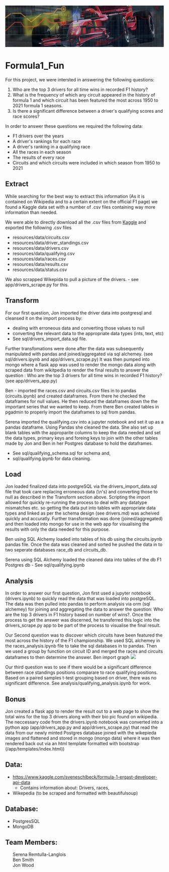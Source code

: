 ![](images/hdr.jpg)

# Formula1_Fun
For this project, we were intersted in answering the following questions:

1) Who are the top 3 drivers for all time wins in recorded F1 history?
2) What is the frequency of which any circuit appeared in the history of formula 1 and which circuit has been featured the most across 1950 to 2021 formula 1 seasons.
3) Is there a significant difference between a driver's qualifying scores and race scores?

In order to answer these questions we required the following data:
- F1 drivers over the years
- A driver's rankings for each race
- A driver's ranking in a qualifying race
- All the races in each season
- The results of every race
- Circuits and which circuits were included in which season from 1950 to 2021


## Extract
While searching for the best way to extract this information (As it is contained on Wikipedia and to a certain extent on the official F1 page) we found a Kaggle data set with a number of .csv files containing way more information than needed.

We were able to directly download all the .csv files from [Kaggle](https://www.kaggle.com/sveneschlbeck/formula-1-ergast-developer-api-data(hyperlink)) and exported the following .csv files
- resources/data/circuits.csv
- resources/data/driver_standings.csv
- resources/data/drivers.csv
- resources/data/qualifying.csv
- resources/data/races.csv
- resources/data/results.csv
- resources/data/status.csv

We also scrapped Wikepida to pull a picture of the drivers. - see app/drivers_scrape.py for this.


## Transform
For our first question, Jon imported the driver data into postgresql and cleansed it on the import process by:
 - dealing with erroneous data and converting those values to null
 - converting the relevant data to the appropriate data types (ints, text, etc)
 - See sql/drivers_import_data.sql file.

 Further transfomations were done after the data was subsequently manipulated with pandas and joined/aggregated via sql alchemey. (see sql/drivers.ipynb and app/drivers_scrape.py)  It was then pumped into mongo where a flask app was used to render the mongo data along with scraped data from wikitpedia to
 render the final results to answer the question : Who are the top 3 drivers for all time wins in recorded F1 history? (see app/drivers_app.py)

Ben - imported the races.csv and circuits.csv files in to pandas (circuits.ipynb) and created dataframes. From there he checked the dataframes for null values. He then reduced the dataframes down the the important series that we wanted to keep. From there Ben created tables in pgadmin to properly import the dataframes to sql from pandas.

Serena imported the qualifying.csv into a jupyter notebook and set it up as a pandas dataframe. Using Pandas she cleaned the data. She also set up blank tables with the approparite columns to keep the data needed and set the data types, primary keys and foreing keys to join with the other tables made by Jon and Ben in her Postgres database to hold the dataframes.
- See sql/qualifying_schema.sql for schema and,
- sql/qualifying.ipynb for data cleaning.

## Load
Jon loaded finalized data into postgreSQL via the drivers_import_data.sql file that took care replacing erroneous data (\n's) and converting those to null as described in the Transform section above. Scripting the import allowed for quickly re-running the process to deal with any datatype mismatches etc. so getting the data put into tables with appropriate data types and linked as per the schema design (see drivers.md) was acheived quickly and accuratly.  Further transformation was done (joined/aggregated) and then loaded into mongo for use in the web app for visualising the results with only the data needed for this purpose.

Ben using SQL Alchemy loaded into tables of his db using the circuits.ipynb pandas file. Once the data was cleaned and sorted he pushed the data in to two seperate databases race_db and circuits_db.

Serena using SQL Alchemy loaded the cleaned data into tables of the db F1 Postgres db - See sql/qualifying.ipynb

## Analysis
 In order to answer our first question, Jon first used a jupyter notebook (drivers.ipynb) to quickly read the data that was loaded into postgreSQL. The data was then pulled into pandas to perform analysis via orm (sql alchemey) for joining and aggregating the data to answer the question:
Who are the top 3 drivers in F1 history based on number of wins?. Once the process to get the answer was discerned, he transferred this logic into the drivers_scrape.py app to be part of the process to visualise the final result.

Our Second question was to discover which circuits have been featured the most across the history of the F1 championship. We used SQL alchemey in the races_analysis.ipynb file to take the sql databases in to pandas. Then we used a group by function on circuit ID and merged the races and circuits dataframes to then determine the answer.
 Ben import graph
 ![](images/years_per_circuit.jpg)

 Our third question was to see if there would be a significant difference between race standings positions comparare to race qualifying positions. Based on a paired samples t-test grouping based on driver, there was no significant difference. See analysis/qualifying_analysis.ipynb for work.
 
 ## Bonus
 Jon created a flask app to render the result out to a web page to show the total wins for the top 3 drivers along with their bio pic found on wikipedia. The neccessary code from the drivers.ipynb notebook was converted into a python app (app/drivers_app.py and app/drivers_scrape.py) that read the data from our newly minted Postgres database joined with the wikepieda images and flattened and stored in mongo (mongo data)  where it was then rendered back out via an html template formatted with bootstrap (/app/templates/index.html))


## Data:
- https://www.kaggle.com/sveneschlbeck/formula-1-ergast-developer-api-data
  - Contains information about: Drivers, races,
- Wikepedia (to be scraped and formatted with beautifulsoup)

## Database:
- PostgresSQL
- MongoDB


## Team Members:
<ul style="list-style:none">
<li>Serena Remtulla-Langlois</li>
<li>Ben Smith</li>
<li>Jon Wood</li>
</ul>
